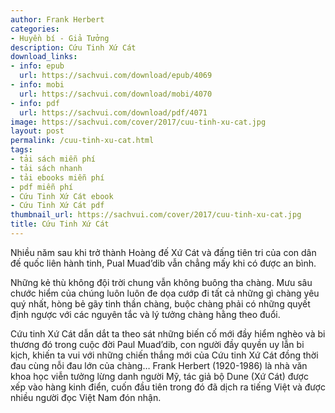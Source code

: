 ```yaml
---
author: Frank Herbert
categories:
- Huyền bí - Giả Tưởng
description: Cứu Tinh Xứ Cát
download_links:
- info: epub
  url: https://sachvui.com/download/epub/4069
- info: mobi
  url: https://sachvui.com/download/mobi/4070
- info: pdf
  url: https://sachvui.com/download/pdf/4071
image: https://sachvui.com/cover/2017/cuu-tinh-xu-cat.jpg
layout: post
permalink: /cuu-tinh-xu-cat.html
tags:
- tải sách miễn phí
- tải sách nhanh
- tải ebooks miễn phí
- pdf miễn phí
- Cứu Tinh Xứ Cát ebook
- Cứu Tinh Xứ Cát pdf
thumbnail_url: https://sachvui.com/cover/2017/cuu-tinh-xu-cat.jpg
title: Cứu Tinh Xứ Cát
---
```


 <div class="item-desc text-justify"> <p>Nhiều năm sau khi trở thành Hoàng đế Xứ Cát và đấng tiên tri của con dân đế quốc liên hành tinh, Pual Muad’dib vẫn chẳng mấy khi có được an bình.</p><p>Những kẻ thù không đội trời chung vẫn không buông tha chàng. Mưu sâu chước hiểm của chúng luôn luôn đe dọa cướp đi tất cả những gì chàng yêu quý nhất, hòng bẻ gãy tinh thần chàng, buộc chàng phải có những quyết định ngược với các nguyên tắc và lý tưởng chàng hằng theo đuổi.</p><p>Cứu tinh Xứ Cát dẫn dắt ta theo sát những biến cố mới đầy hiểm nghèo và bi thương đó trong cuộc đời Paul Muad’dib, con người đầy quyền uy lẫn bi kịch, khiến ta vui với những chiến thắng mới của Cứu tinh Xứ Cát đồng thời đau cùng nỗi đau lớn của chàng… Frank Herbert (1920-1986) là nhà văn khoa học viễn tưởng lừng danh người Mỹ, tác giả bộ Dune (Xứ Cát) được xếp vào hàng kinh điển, cuốn đầu tiên trong đó đã dịch ra tiếng Việt và được nhiều người đọc Việt Nam đón nhận.</p> </div>